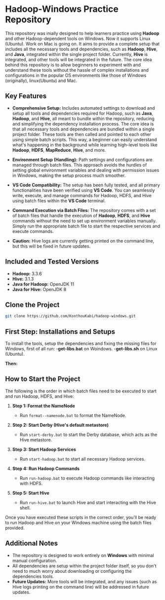 # Hadoop-Windows Practice Repository

This repository was inially designed to help learners practice using **Hadoop** and other Hadoop-dependent tools on Windows. Now it supports Linux (Ubuntu). Work on Mac is going on. It aims to provide a complete setup that includes all the necessary tools and dependencies, such as **Hadoop**, **Hive**, and **Java**, integrated within the single project folder. Currently, **Hive** is integrated, and other tools will be integrated in the future. The core idea behind this repository is to allow beginners to experiment with and understand these tools without the hassle of complex installations and configurations in the popular OS environments like those of Windows (originally), linux(Ubuntu) and Mac.

## Key Features

- **Comprehensive Setup:** Includes automated settings to download and setup all tools and dependencies required for Hadoop, such as **Java**, **Hadoop**, and **Hive**, all meant to bundle within the repository, reducing and simplifying the dependency installation process. The core idea is that all necessary tools and dependencies are bundled within a single project folder. These tools are then called and pointed to each other using simple batch scripts. This way, a beginner can easily understand what's happening in the background while learning high-level tools like **Hadoop**, **HDFS**, **MapReduce**, **Hive**, and more.

- **Environment Setup (Handling):** Path settings and configurations are managed through batch files. This approach avoids the hurdles of setting global environment variables and dealing with permission issues in Windows, making the setup process much smoother.

- **VS Code Compatibility:** The setup has been fully tested, and all primary functionalities have been verified using **VS Code**. You can seamlessly write, execute, and manage commands for Hadoop, HDFS, and Hive using batch files within the **VS Code** terminal.

- **Command Execution via Batch Files:** The repository comes with a set of batch files that handle the execution of **Hadoop**, **HDFS**, and **Hive** commands without the need to set up environment variables manually. Simply run the appropriate batch file to start the respective services and execute commands.

- **Caution:** Hive logs are currently getting printed on the command line, but this will be fixed in future updates.

## Included and Tested Versions

- **Hadoop:** 3.3.6
- **Hive:** 3.1.3
- **Java for Hadoop:** OpenJDK 11
- **Java for Hive:** OpenJDK 8

## Clone the Project

```bash
git clone https://github.com/KonthouKabi/hadoop-windows.git
```
## First Step: Installations and Setups

To install the tools, setup the dependencies and fixing the missing files for Windows, first of all run:
-**get-libs.bat** on Woindows.
-**get-libs.sh** on Linux (Ubuntu).

**Then:**

## How to Start the Project

The following is the order in which batch files need to be executed to start and run Hadoop, HDFS, and Hive:

1. **Step 1: Format the NameNode**
    - Run `format--namenode.bat` to format the NameNode.

2. **Step 2: Start Derby (Hive's default metastore)**
    - Run `start-derby.bat` to start the Derby database, which acts as the Hive metastore.

3. **Step 3: Start Hadoop Services**
    - Run `start-hadoop.bat` to start all necessary Hadoop services.

4. **Step 4: Run Hadoop Commands**
    - Run `run-hadoop.bat` to execute Hadoop commands like interacting with HDFS.

5. **Step 5: Start Hive**
    - Run `run-hive.bat` to launch Hive and start interacting with the Hive shell.

Once you have executed these scripts in the correct order, you'll be ready to run Hadoop and Hive on your Windows machine using the batch files provided.

## Additional Notes

- The repository is designed to work entirely on **Windows** with minimal manual configuration.
- All dependencies are setup within the project folder itself, so you don't need to much worry about downloading or configuring the dependencies tools.
- **Future Updates:** More tools will be integrated, and any issues (such as Hive logs printing on the command line) will be addressed in future updates.
